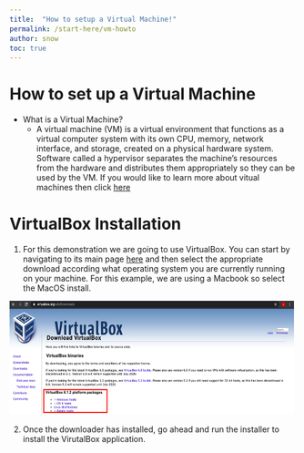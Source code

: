 ```yaml
---
title:  "How to setup a Virtual Machine!"
permalink: /start-here/vm-howto
author: snow
toc: true
---
```


<!-- what is a vm
     vm ware / virtual box

     how to setup vmware

     how to setup virtual box


     how to setup vmware kali

     how to setup virtual box kali
 -->

 # How to set up a Virtual Machine

 * What is a Virtual Machine?
    * A virtual machine (VM) is a virtual environment that functions as a virtual computer system with its own CPU, memory, network interface, and storage, created on a physical hardware system. Software called a hypervisor separates the machine’s resources from the hardware and distributes them appropriately so they can be used by the VM. If you would like to learn more about vitual machines then click [here](https://www.virtualbox.org/wiki/Downloads)

# VirtualBox Installation

  1. For this demonstration we are going to use VirtualBox. You can start by navigating to its main page [here](https://www.virtualbox.org/) and then select the appropriate download according what operating system you are currently running on your machine. For this example, we are using a Macbook so select the MacOS install.

  <img src="pics_setup/VB_DownloadPage.png" width="500" height="200" />


  2. Once the downloader has installed, go ahead and run the installer to install the VirutalBox application.

